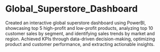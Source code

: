 # Global_Superstore_Dashboard
Created an interactive global superstore dashboard using PowerBI, showcasing top 5 high-profit and low-profit products, analyzing top 10 customer sales by segment, and identifying sales trends by market and region. Achieved KPIs through data-driven decision-making, optimizing product and customer performance, and extracting actionable insights. 
